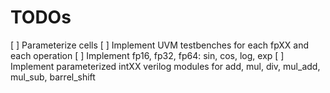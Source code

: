 # TODOs

[ ] Parameterize cells
[ ] Implement UVM testbenches for each fpXX and each operation
[ ] Implement fp16, fp32, fp64: sin, cos, log, exp
[ ] Implement parameterized intXX verilog modules for add, mul, div, mul_add, mul_sub, barrel_shift
